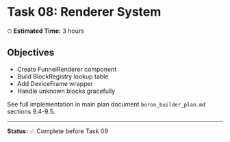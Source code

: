 # Task 08: Renderer System

⏱ **Estimated Time:** 3 hours

## Objectives

- Create FunnelRenderer component
- Build BlockRegistry lookup table
- Add DeviceFrame wrapper
- Handle unknown blocks gracefully

See full implementation in main plan document `boron_builder_plan.md` sections 9.4-9.5.

---

**Status:** ✅ Complete before Task 09
